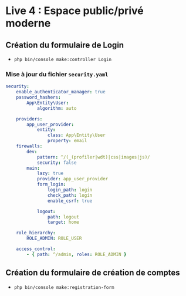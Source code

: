 # Live 4 : Espace public/privé moderne

## Création du formulaire de Login

* `php bin/console make:controller Login`

### Mise à jour du fichier `security.yaml`

```yaml
security:
    enable_authenticator_manager: true
    password_hashers:
        App\Entity\User:
            algorithm: auto

    providers:
        app_user_provider:
            entity:
                class: App\Entity\User
                property: email
    firewalls:
        dev:
            pattern: ^/(_(profiler|wdt)|css|images|js)/
            security: false
        main:
            lazy: true
            provider: app_user_provider
            form_login:
                login_path: login
                check_path: login
                enable_csrf: true

            logout:
                path: logout
                target: home

    role_hierarchy:
        ROLE_ADMIN: ROLE_USER

    access_control:
        - { path: ^/admin, roles: ROLE_ADMIN }

```

## Création du formulaire de création de comptes

* `php bin/console make:registration-form`
